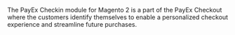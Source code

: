 The PayEx Checkin module for Magento 2 is a part of the PayEx Checkout where the customers identify themselves to enable a personalized checkout experience and streamline future purchases.

